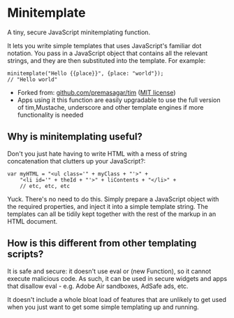 # Minitemplate

A tiny, secure JavaScript minitemplating function.

It lets you write simple templates that uses JavaScript's familiar dot notation. You pass in a JavaScript object that contains all the relevant strings, and they are then substituted into the template. For example:

    minitemplate("Hello {{place}}", {place: "world"});
    // "Hello world"

* Forked from: [github.com/premasagar/tim](http://github.com/premasagar/tim) ([MIT license](http://opensource.org/licenses/mit-license.php))
* Apps using it this function are easily upgradable to use the full version of tim,Mustache, underscore and other template engines if more functionality is needed

## Why is minitemplating useful?
Don't you just hate having to write HTML with a mess of string concatenation that clutters up your JavaScript?:

    var myHTML = "<ul class='" + myClass + "'>" +
        "<li id='" + theId + "'>" + liContents + "</li>" +
        // etc, etc, etc
        
Yuck. There's no need to do this. Simply prepare a JavaScript object with the required properties, and inject it into a simple template string. The templates can all be tidily kept together with the rest of the markup in an HTML document.


## How is this different from other templating scripts?
It is safe and secure: it doesn't use eval or (new Function), so it cannot execute malicious code. As such, it can be used in secure widgets and apps that disallow eval - e.g. Adobe Air sandboxes, AdSafe ads, etc.

It doesn't include a whole bloat load of features that are unlikely to get used when you just want to get some simple templating up and running.
